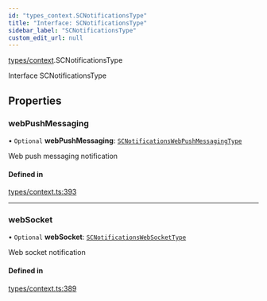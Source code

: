 ```yaml
---
id: "types_context.SCNotificationsType"
title: "Interface: SCNotificationsType"
sidebar_label: "SCNotificationsType"
custom_edit_url: null
---
```


[types/context](../modules/types_context).SCNotificationsType

Interface SCNotificationsType

## Properties

### webPushMessaging

• `Optional` **webPushMessaging**: [`SCNotificationsWebPushMessagingType`](types_context.SCNotificationsWebPushMessagingType)

Web push messaging notification

#### Defined in

[types/context.ts:393](https://github.com/selfcommunity/community-ui/blob/009afd8/packages/sc-core/src/types/context.ts#L393)

___

### webSocket

• `Optional` **webSocket**: [`SCNotificationsWebSocketType`](types_context.SCNotificationsWebSocketType)

Web socket notification

#### Defined in

[types/context.ts:389](https://github.com/selfcommunity/community-ui/blob/009afd8/packages/sc-core/src/types/context.ts#L389)
